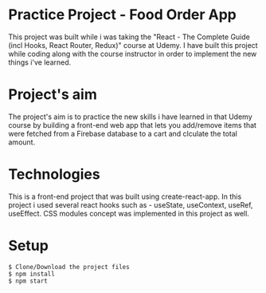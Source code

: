 # Practice Project - Food Order App
This project was built while i was taking the "React - The Complete Guide (incl Hooks, React Router, Redux)"
course at Udemy.
I have built this project while coding along with the course instructor in order to implement the new things i've learned. 

# Project's aim
The project's aim is to practice the new skills i have learned in that Udemy course by building a front-end web app that lets you add/remove items that were fetched from a Firebase database to a cart and clculate the total amount.

# Technologies 
This is a front-end project that was built using create-react-app.
In this project i used several react hooks such as - useState, useContext, useRef, useEffect.
CSS modules concept was implemented in this project as well. 

# Setup
```
$ Clone/Download the project files
$ npm install
$ npm start
```


